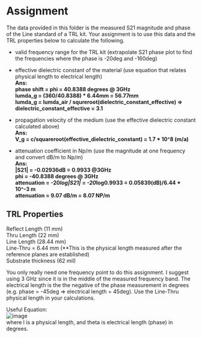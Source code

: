 # Assignment
The data provided in this folder is the measured S21 magnitude and phase of the Line standard of a TRL kit. Your assignment is to use this data and the TRL properties below to calculate the following.

* valid frequency range for the TRL kit (extrapolate S21 phase plot to find the frequencies where the phase is -20deg and -160deg)
* effective dielectric constant of the material (use equation that relates physical length to electrical length)<br>
<b>Ans:<br>
phase shift = phi = 40.8388 degrees @ 3GHz<br>
lumda_g = (360/40.8388) * 6.44mm = 56.77mm <br>
lumda_g = lumda_air / squreroot(dielectric_constant_effective) => dielectric_constant_effective = 3.1<br></b>


* propagation velocity of the medium (use the effective dielectric constant calculated above)<br>
<b>Ans:<br>
V_g = c/squareroot(effective_dielectric_constant) = 1.7 * 10^8  (m/a)<br></b>



* attenuation coefficient in Np/m (use the magnitude at one frequency and convert dB/m to Np/m)<br>
<b>Ans:<br>
|S21| = -0.02936dB = 0.9933  @3GHz<br>
phi = -40.8388 degrees @ 3GHz<br>
attenuation = -20*log|S21| = -20*log0.9933 = 0.05839(dB)/6.44 * 10^-3 m<br>
attenuation = 9.07 dB/m = 8.07 NP/m<br></b>


## TRL Properties
Reflect Length (11 mm) <br>
Thru Length (22 mm) <br>
Line Length (28.44  mm) <br>
Line-Thru = 6.44 mm (**This is the physical length measured after the reference planes are established) <br>
Substrate thickness (62 mil) <br>

You only really need one frequency point to do this assignment. I suggest using 3 GHz since it is in the middle of the measured frequency band. The electrical length is the the negative of the phase measurement in degrees (e.g. phase = -45deg => electrical length = 45deg). Use the Line-Thru physical length in your calculations. 

Useful Equation: <br>
![image](https://github.com/CourseReps/ECEN452-Spring2016/blob/master/Labs/Lab3/Equation.png) <br>
where l is a physical length, and theta is electrical length (phase) in degrees.
